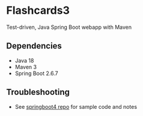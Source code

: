 # Flashcards3
Test-driven, Java Spring Boot webapp with Maven

## Dependencies
* Java 18
* Maven 3
* Spring Boot 2.6.7

## Troubleshooting
* See [springboot4 repo](https://github.com/chrisbrickey/springboot4) for sample code and notes